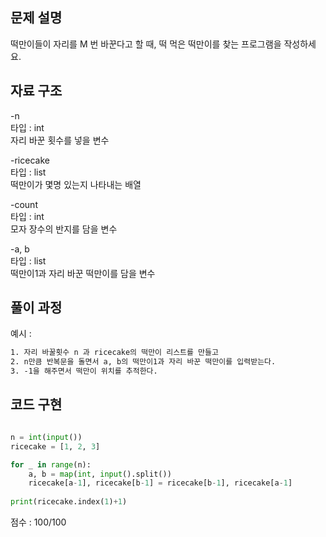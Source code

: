 ## 문제 설명

떡만이들이 자리를 M 번 바꾼다고 할 때, 떡 먹은 떡만이를 찾는 프로그램을 작성하세요.  <br>


## 자료 구조
-n  <br>
타입 : int <br>
자리 바꾼 횟수를 넣을 변수

-ricecake  <br>
타입 : list <br>
떡만이가 몇명 있는지 나타내는 배열

-count  <br>
타입 : int <br>
모자 장수의 반지를 담을 변수

-a, b <br>
타입 : list <br>
떡만이1과 자리 바꾼 떡만이를 담을 변수

## 풀이 과정
예시 :
```txt
1. 자리 바꿀횟수 n 과 ricecake의 떡만이 리스트를 만들고
2. n만큼 반복문을 돌면서 a, b의 떡만이1과 자리 바꾼 떡만이를 입력받는다.
3. -1을 해주면서 떡만이 위치를 추적한다.
```

## 코드 구현
```python

n = int(input())               
ricecake = [1, 2, 3]               

for _ in range(n):                   
    a, b = map(int, input().split())  
    ricecake[a-1], ricecake[b-1] = ricecake[b-1], ricecake[a-1]
    
print(ricecake.index(1)+1)

```


점수 : 100/100 <br>
